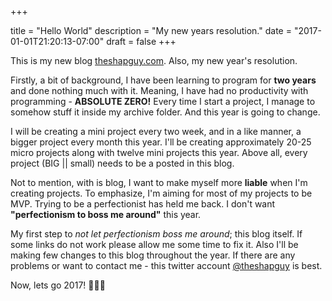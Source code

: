 +++

title = "Hello World"
description = "My new years resolution."
date = "2017-01-01T21:20:13-07:00"
draft = false
+++

This is my new blog [theshapguy.com](https://theshapguy.com). Also, my new year's resolution.

Firstly, a bit of background, I have been learning  to program for **two years** and done nothing much with it. Meaning, I have had no productivity with programming - **ABSOLUTE ZERO!** Every time I start a project, I manage to somehow stuff it inside my archive folder. And this year is going to change.


I will be creating a mini project every two week, and in a like manner, a bigger project every month this year. I'll be creating approximately 20-25 micro projects along with twelve mini projects this year. Above all, every project (BIG || small) needs to be a posted in this blog.


Not to mention, with is blog, I want to make myself more **liable** when I'm creating projects. To emphasize, I'm aiming for most of my projects to be MVP. Trying to be a perfectionist has held me back. I don't want **"perfectionism to boss me around"** this year.


My first step to *not let perfectionism boss me around*; this blog itself. If some links do
not work please allow me some time to fix it. Also I'll be making few changes to this blog
throughout the year. If there are any problems or want to contact me -
this twitter account [@theshapguy](http://twitter.com/theshapguy/) is best.

Now, lets go 2017!   🎉🎉🎉

